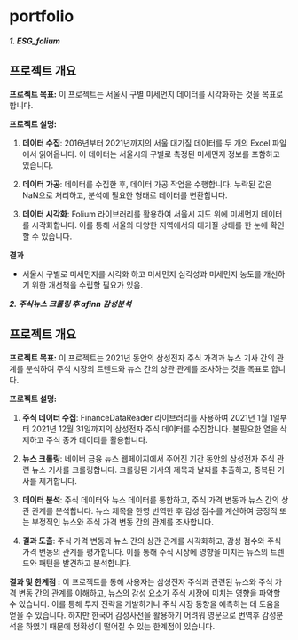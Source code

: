 # portfolio

***1. ESG_folium***

## 프로젝트 개요

**프로젝트 목표:** 이 프로젝트는 서울시 구별 미세먼지 데이터를 시각화하는 것을 목표로 합니다.

**프로젝트 설명:** 

1. **데이터 수집**: 2016년부터 2021년까지의 서울 대기질 데이터를 두 개의 Excel 파일에서 읽어옵니다. 이 데이터는 서울시의 구별로 측정된 미세먼지 정보를 포함하고 있습니다.

2. **데이터 가공**: 데이터를 수집한 후, 데이터 가공 작업을 수행합니다. 누락된 값은 NaN으로 처리하고, 분석에 필요한 형태로 데이터를 변환합니다.

3. **데이터 시각화**: Folium 라이브러리를 활용하여 서울시 지도 위에 미세먼지 데이터를 시각화합니다. 이를 통해 서울의 다양한 지역에서의 대기질 상태를 한 눈에 확인할 수 있습니다.

**결과** 
- 서울시 구별로 미세먼지를 시각화 하고 미세먼지 심각성과 미세먼지 농도를 개선하기 위한 개선책을 수립할 필요가 있음.


***2. 주식뉴스 크롤링 후 afinn 감성분석***

## 프로젝트 개요

**프로젝트 목표:** 이 프로젝트는 2021년 동안의 삼성전자 주식 가격과 뉴스 기사 간의 관계를 분석하여 주식 시장의 트렌드와 뉴스 간의 상관 관계를 조사하는 것을 목표로 합니다.

**프로젝트 설명:** 

1. **주식 데이터 수집**: FinanceDataReader 라이브러리를 사용하여 2021년 1월 1일부터 2021년 12월 31일까지의 삼성전자 주식 데이터를 수집합니다. 불필요한 열을 삭제하고 주식 종가 데이터를 활용합니다.

2. **뉴스 크롤링**: 네이버 금융 뉴스 웹페이지에서 주어진 기간 동안의 삼성전자 주식 관련 뉴스 기사를 크롤링합니다. 크롤링된 기사의 제목과 날짜를 추출하고, 중복된 기사를 제거합니다.

3. **데이터 분석**: 주식 데이터와 뉴스 데이터를 통합하고, 주식 가격 변동과 뉴스 간의 상관 관계를 분석합니다. 뉴스 제목을 한영 번역한 후 감성 점수를 계산하여 긍정적 또는 부정적인 뉴스와 주식 가격 변동 간의 관계를 조사합니다.

4. **결과 도출**: 주식 가격 변동과 뉴스 간의 상관 관계를 시각화하고, 감성 점수와 주식 가격 변동의 관계를 평가합니다. 이를 통해 주식 시장에 영향을 미치는 뉴스의 트렌드와 패턴을 발견하고 분석합니다.

**결과 및 한계점 :** 이 프로젝트를 통해 사용자는 삼성전자 주식과 관련된 뉴스와 주식 가격 변동 간의 관계를 이해하고, 뉴스의 감성 요소가 주식 시장에 미치는 영향을 파악할 수 있습니다. 이를 통해 투자 전략을 개발하거나 주식 시장 동향을 예측하는 데 도움을 얻을 수 있습니다. 하지만 한국어 감성사전을 활용하기 어려워 영문으로 번역후 감성분석을 하였기 때문에 정확성이 떨어질 수 있는 한계점이 있습니다.
